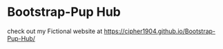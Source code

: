 # Bootstrap-Pup Hub
check out my Fictional website at https://cipher1904.github.io/Bootstrap-Pup-Hub/

